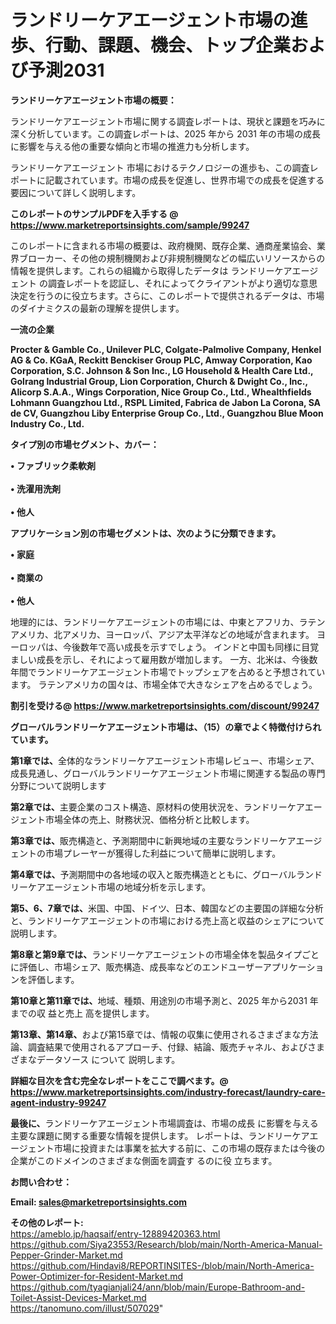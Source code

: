 # ランドリーケアエージェント市場の進歩、行動、課題、機会、トップ企業および予測2031

<strong><b>ランドリーケアエージェント市場の概要：</b></strong>

ランドリーケアエージェント市場に関する調査レポートは、現状と課題を巧みに深く分析しています。この調査レポートは、2025 年から 2031 年の市場の成長に影響を与える他の重要な傾向と市場の推進力も分析します。

ランドリーケアエージェント 市場におけるテクノロジーの進歩も、この調査レポートに記載されています。市場の成長を促進し、世界市場での成長を促進する要因について詳しく説明します。

<strong>このレポートのサンプルPDFを入手する @ <a href=https://www.marketreportsinsights.com/sample/99247>https://www.marketreportsinsights.com/sample/99247</a></strong>

このレポートに含まれる市場の概要は、政府機関、既存企業、通商産業協会、業界ブローカー、その他の規制機関および非規制機関などの幅広いリソースからの情報を提供します。これらの組織から取得したデータは ランドリーケアエージェント の調査レポートを認証し、それによってクライアントがより適切な意思決定を行うのに役立ちます。さらに、このレポートで提供されるデータは、市場のダイナミクスの最新の理解を提供します。

<strong>一流の企業</strong>

<strong><b>Procter & Gamble Co., Unilever PLC, Colgate-Palmolive Company, Henkel AG & Co. KGaA, Reckitt Benckiser Group PLC, Amway Corporation, Kao Corporation, S.C. Johnson & Son Inc., LG Household & Health Care Ltd., Golrang Industrial Group, Lion Corporation, Church & Dwight Co., Inc., Alicorp S.A.A., Wings Corporation, Nice Group Co., Ltd., Whealthfields Lohmann Guangzhou Ltd., RSPL Limited, Fabrica de Jabon La Corona, SA de CV, Guangzhou Liby Enterprise Group Co., Ltd., Guangzhou Blue Moon Industry Co., Ltd.</b></strong>

<strong><b>タイプ別の市場セグメント、カバー：</b></strong>

<strong>• ファブリック柔軟剤<br><br>• 洗濯用洗剤<br><br>• 他人</strong>

<strong><b>アプリケーション別の市場セグメントは、次のように分類できます。</b></strong>

<strong>• 家庭<br><br>• 商業の<br><br>• 他人</strong>

 地理的には、ランドリーケアエージェントの市場には、中東とアフリカ、ラテンアメリカ、北アメリカ、ヨーロッパ、アジア太平洋などの地域が含まれます。 ヨーロッパは、今後数年で高い成長を示すでしょう。 インドと中国も同様に目覚ましい成長を示し、それによって雇用数が増加します。 一方、北米は、今後数年間でランドリーケアエージェント市場でトップシェアを占めると予想されています。 ラテンアメリカの国々は、市場全体で大きなシェアを占めるでしょう。

<strong>割引を受ける@ <a href=https://www.marketreportsinsights.com/discount/99247>https://www.marketreportsinsights.com/discount/99247</a></strong>

<strong><b>グローバルランドリーケアエージェント市場は、（15）の章でよく特徴付けられています。</b></strong>

<strong><b>第</b></strong><strong><b>1章では、</b></strong>全体的なランドリーケアエージェント市場レビュー、市場シェア、成長見通し、グローバルランドリーケアエージェント市場に関連する製品の専門分野について説明します

<strong><b>第2章では、</b></strong>主要企業のコスト構造、原材料の使用状況を、ランドリーケアエージェント市場全体の売上、財務状況、価格分析と比較します。

<strong><b>第3章では、</b></strong>販売構造と、予測期間中に新興地域の主要なランドリーケアエージェントの市場プレーヤーが獲得した利益について簡単に説明します。

<strong><b>第4章では、</b></strong>予測期間中の各地域の収入と販売構造とともに、グローバルランドリーケアエージェント市場の地域分析を示します。

<strong><b>第5、6、7章では、</b></strong>米国、中国、ドイツ、日本、韓国などの主要国の詳細な分析と、ランドリーケアエージェントの市場における売上高と収益のシェアについて説明します。

<strong><b>第8章と第9章では、</b></strong>ランドリーケアエージェントの市場全体を製品タイプごとに評価し、市場シェア、販売構造、成長率などのエンドユーザーアプリケーションを評価します。

<strong><b>第10章と第11章では、</b></strong>地域、種類、用途別の市場予測と、2025 年から2031 年までの収 益と売上 高を提供します。

<strong><b>第13章、第14章、</b></strong>および第15章では、情報の収集に使用されるさまざまな方法論、調査結果で使用されるアプローチ、付録、結論、販売チャネル、およびさまざまなデータソース について 説明します。

<strong>詳細な目次を含む完全なレポートをここで調べます。@ <a href=https://www.marketreportsinsights.com/industry-forecast/laundry-care-agent-industry-99247>https://www.marketreportsinsights.com/industry-forecast/laundry-care-agent-industry-99247</a></strong>

<strong><b>最後に、</b></strong>ランドリーケアエージェント市場調査は、市場の成長 に影響を</a>与える主要な課題に関する重要な情報を提供します。 レポートは、ランドリーケアエージェント市場に投資または事業を拡大する前に、この市場の既存または今後の企業がこのドメインのさまざまな側面を調査す るのに役 立ちます。

<strong><b>お問い合わせ：</b></strong>

<strong>Email: </strong><a href=mailto:sales@marketreportsinsights.com><strong>sales@marketreportsinsights.com</strong></a>

<strong>その他のレポート:</strong>
<br>
<a href=https://ameblo.jp/haqsaif/entry-12889420363.html>https://ameblo.jp/haqsaif/entry-12889420363.html</a>
<br>
<a href=https://github.com/Siya23553/Research/blob/main/North-America-Manual-Pepper-Grinder-Market.md>https://github.com/Siya23553/Research/blob/main/North-America-Manual-Pepper-Grinder-Market.md</a>
<br>
<a href=https://github.com/Hindavi8/REPORTINSITES-/blob/main/North-America-Power-Optimizer-for-Resident-Market.md>https://github.com/Hindavi8/REPORTINSITES-/blob/main/North-America-Power-Optimizer-for-Resident-Market.md</a>
<br>
<a href=https://github.com/tyagianjali24/ann/blob/main/Europe-Bathroom-and-Toilet-Assist-Devices-Market.md>https://github.com/tyagianjali24/ann/blob/main/Europe-Bathroom-and-Toilet-Assist-Devices-Market.md</a>
<br>
<a href=https://tanomuno.com/illust/507029>https://tanomuno.com/illust/507029</a>"
